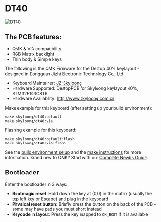 # DT40

![DT40](http://semitek.oss-cn-hangzhou.aliyuncs.com/qmk_imaging%2Fdt40%20layout05192023.jpg?OSSAccessKeyId=ogxQdo6geQXQVIK5&Expires=1720909578&Signature=nPWJ3jICUZ4XnLQSpk9MZBbaYuY%3D)

## The PCB features:
* QMK & VIA compatibility
* RGB Matrix backlight
* Thin body & Simple keys


The following is the QMK Firmware for the Destop 40% keylayout -  designed in Dongguan Jizhi Electronic Technology Co., Ltd
* Keyboard Maintainer: [JZ-Skyloong](https://github.com/JZ-Skyloong)
* Hardware Supported: DestopPCB for Skyloong keylayout 40%, STM32F103C8T6
* Hardware Availability: http://www.skyloong.com.cn

Make example for this keyboard (after setting up your build environment):

    make skyloong/dt40:default
    make skyloong/dt40:via

Flashing example for this keyboard:

    make skyloong/dt40:default:flash
    make skyloong/dt40:via:flash

See the [build environment setup](https://docs.qmk.fm/#/getting_started_build_tools) and the [make instructions](https://docs.qmk.fm/#/getting_started_make_guide) for more information. Brand new to QMK? Start with our [Complete Newbs Guide](https://docs.qmk.fm/#/newbs).

## Bootloader

Enter the bootloader in 3 ways:

* **Bootmagic reset**: Hold down the key at (0,0) in the matrix (usually the top left key or Escape) and plug in the keyboard
* **Physical reset button**: Briefly press the button on the back of the PCB - some may have pads you must short instead
* **Keycode in layout**: Press the key mapped to `QK_BOOT` if it is available
